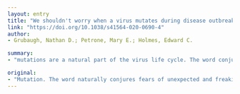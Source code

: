 ```yaml
---
layout: entry
title: "We shouldn't worry when a virus mutates during disease outbreaks"
link: "https://doi.org/10.1038/s41564-020-0690-4"
author:
- Grubaugh, Nathan D.; Petrone, Mary E.; Holmes, Edward C.

summary:
- "mutations are a natural part of the virus life cycle. The word conjures fears of unexpected and freakish changes. Ill-informed discussions of mutations thrive during virus outbreaks. Mutation rarely impact outbreaks dramatically. SARS-CoV-2 spread is a rare part of life cycle and rarely affects outbreaks significantly. Changes rarely impact the outbreaks drastically. In reality, mutations rarely affect outbreaks much."

original:
- "Mutation. The word naturally conjures fears of unexpected and freakish changes. Ill-informed discussions of mutations thrive during virus outbreaks, including the ongoing spread of SARS-CoV-2. In reality, mutations are a natural part of the virus life cycle and rarely impact outbreaks dramatically."
---
```


